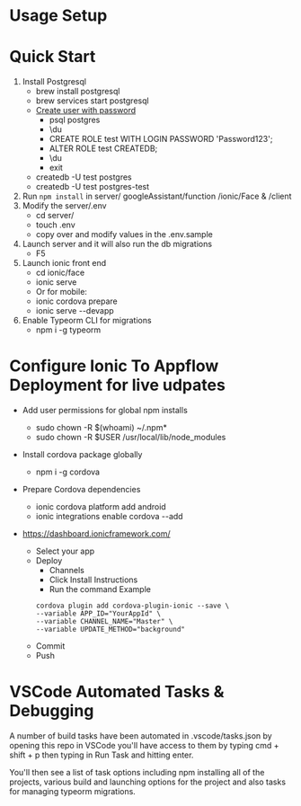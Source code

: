 # Usage Setup

# Quick Start
1. Install Postgresql
    - brew install postgresql
    - brew services start postgresql
    - [Create user with password](https://www.codementor.io/engineerapart/getting-started-with-postgresql-on-mac-osx-are8jcopb)
        - psql postgres
        - \du
        - CREATE ROLE test WITH LOGIN PASSWORD 'Password123';
        - ALTER ROLE test CREATEDB;
        - \du
        - exit
    - createdb -U test postgres
    - createdb -U test postgres-test
2. Run `npm install` in server/ googleAssistant/function /ionic/Face & /client
3. Modify the server/.env
    - cd server/
    - touch .env
    - copy over and modify values in the .env.sample
4. Launch server and it will also run the db migrations
    - F5
5. Launch ionic front end
    - cd ionic/face
    - ionic serve
    - Or for mobile:
    - ionic cordova prepare
    - ionic serve --devapp
6. Enable Typeorm CLI for migrations
    - npm i -g typeorm

# Configure Ionic To Appflow Deployment for live udpates
- Add user permissions for global npm installs
    - sudo chown -R $(whoami) ~/.npm*
    - sudo chown -R $USER /usr/local/lib/node_modules
- Install cordova package globally
    - npm i -g cordova
- Prepare Cordova dependencies
    - ionic cordova platform add android
    - ionic integrations enable cordova --add

- https://dashboard.ionicframework.com/
    - Select your app
    - Deploy
        - Channels
        - Click Install Instructions
        - Run the command
        Example
        ```
        cordova plugin add cordova-plugin-ionic --save \
        --variable APP_ID="YourAppId" \
        --variable CHANNEL_NAME="Master" \
        --variable UPDATE_METHOD="background"
        ```
    - Commit
    - Push

# VSCode Automated Tasks & Debugging
A number of build tasks have been automated in .vscode/tasks.json by opening this repo in VSCode you'll have access to them by typing cmd + shift + p then typing in Run Task and hitting enter.

You'll then see a list of task options including npm installing all of the projects, various build and launching options for the project and also tasks for managing typeorm migrations.